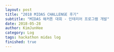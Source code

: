 ```yaml
---
layout: post
title: "2018 MIDAS CHALLENGE 후기"
subtitle: "MIDAS 해커톤 대회 - 인테리어 프로그램 개발"
date: 2018-05-28
author: KimJunHee
category: Log
tags: hackathon midas log
finished: true
---
```

